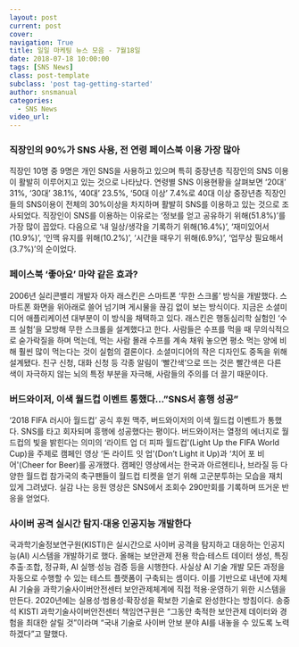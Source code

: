 ```yaml
---
layout: post
current: post
cover:  
navigation: True
title: 일일 마케팅 뉴스 모음 - 7월18일
date: 2018-07-18 10:00:00
tags: [SNS News]
class: post-template
subclass: 'post tag-getting-started'
author: snsmanual
categories:
  - SNS News
video_url: 
---
```


### **직장인의 90%가 SNS 사용, 전 연령 페이스북 이용 가장 많아**

직장인 10명 중 9명은 개인 SNS을 사용하고 있으며
특히 중장년층 직장인의 SNS 이용이 활발히 이루어지고 있는 것으로 나타났다.
연령별 SNS 이용현황을 살펴보면 ‘20대’ 31%, ‘30대’ 38.1%, ‘40대’ 23.5%, ‘50대 이상’ 7.4%로
40대 이상 중장년층 직장인들의 SNS이용이 전체의 30%이상을 차지하며 활발히 SNS를 이용하고 있는 것으로 조사되었다.
직장인이 SNS를 이용하는 이유로는 ‘정보를 얻고 공유하기 위해(51.8%)’를 가장 많이 꼽았다.
다음으로 ‘내 일상/생각을 기록하기 위해(16.4%)’, ‘재미있어서(10.9%)’, ‘인맥 유지를 위해(10.2%)’, ‘시간을 때우기 위해(6.9%)’, ‘업무상 필요해서(3.7%)’의 순이었다.


### **페이스북 ‘좋아요’ 마약 같은 효과?**

2006년 실리콘밸리 개발자 아자 래스킨은 스마트폰 ‘무한 스크롤’ 방식을 개발했다.
스마트폰 화면을 위아래로 쓸어 넘기며 게시물을 끊김 없이 보는 방식이다.
지금은 소셜미디어 애플리케이션 대부분이 이 방식을 채택하고 있다.
래스킨은 행동심리학 실험인 ‘수프 실험’을 모방해 무한 스크롤을 설계했다고 한다.
사람들은 수프를 먹을 때 무의식적으로 숟가락질을 하며 먹는데, 먹는 사람 몰래 수프를 계속 채워 놓으면 평소 먹는 양에 비해 훨씬 많이 먹는다는 것이 실험의 결론이다.
소셜미디어의 작은 디자인도 중독을 위해 설계됐다.
친구 신청, 대화 신청 등 각종 알림이 ‘빨간색’으로 뜨는 것은 빨간색은 다른 색이 자극하지 않는 뇌의 특정 부분을 자극해, 사람들의 주의를 더 끌기 때문이다.


### **버드와이저, 이색 월드컵 이벤트 통했다…”SNS서 흥행 성공”**

‘2018 FIFA 러시아 월드컵’ 공식 후원 맥주, 버드와이저의 이색 월드컵 이벤트가 통했다.
SNS를 타고 회자되며 흥행에 성공했다는 평이다.
버드와이저는 열정의 에너지로 월드컵의 빛을 밝힌다는 의미의 ‘라이트 업 더 피파 월드컵'(Light Up the FIFA World Cup)을 주제로 캠페인 영상 ‘돈 라이트 잇 업'(Don’t Light it Up)과 ‘치어 포 비어'(Cheer for Beer)를 공개했다.
캠페인 영상에서는 한국과 아르헨티나, 브라질 등 다양한 월드컵 참가국의 축구팬들이 월드컵 티켓을 얻기 위해 고군분투하는 모습을 재치 있게 그려냈다.
실감 나는 응원 영상은 SNS에서 조회수 290만회를 기록하며 뜨거운 반응을 얻었다.


### **사이버 공격 실시간 탐지·대응 인공지능 개발한다**

국과학기술정보연구원(KISTI)은 실시간으로 사이버 공격을 탐지하고
대응하는 인공지능(AI) 시스템을 개발하기로 했다.
올해는 보안관제 전용 학습·테스트 데이터 생성, 특징 추출·조합, 정규화, AI 실행·성능 검증 등을 시행한다.
사실상 AI 기술 개발 모든 과정을 자동으로 수행할 수 있는 테스트 플랫폼이 구축되는 셈이다.
이를 기반으로 내년에 자체 AI 기술을 과학기술사이버안전센터 보안관제체계에 직접 적용·운영하기 위한 시스템을 만든다.
2020년에는 실용성·범용성·확장성을 확보한 기술로 완성한다는 방침이다.
송중석 KISTI 과학기술사이버안전센터 책임연구원은 “그동안 축적한 보안관제 데이터와 경험을 최대한 살릴 것”이라며 “국내 기술로 사이버 안보 분야 AI를 내놓을 수 있도록 노력하겠다”고 말했다.